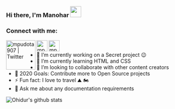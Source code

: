 ### Hi there, I'm Manohar <img src="https://raw.githubusercontent.com/MartinHeinz/MartinHeinz/master/wave.gif" width="30px">

### Connect with me:

[<img align="left" alt="mpudota907 | Twitter" width="80px" src="https://img.shields.io/twitter/url?label=%40Mpudota&style=social&url=https%3A%2F%2Ftwitter.com%2FMPudota" />][twitter]
[<img align="left" alt="mpudota907 | LinkedIn" width="30px" src="https://cdn.jsdelivr.net/npm/simple-icons@v3/icons/linkedin.svg" />][linkedin]
[<img align="left" alt="mpudota907 | Instagram" width="30px" src="https://cdn.jsdelivr.net/npm/simple-icons@v3/icons/instagram.svg" />][instagram]

<br />

</details>

[twitter]: https://twitter.com/MPudota
[instagram]: https://www.instagram.com/manoharpudota/
[linkedin]: https://www.linkedin.com/in/manohar-pudota-b3343542/
<!--
**mpudota907/mpudota907** is a ✨ _special_ ✨ repository because its `README.md` (this file) appears on your GitHub profile.

Here are some ideas to get you started:

- 🔭 I’m currently working on ...
- 🌱 I’m currently learning ...
- 👯 I’m looking to collaborate on ...
- 🤔 I’m looking for help with ...
- 💬 Ask me about ...
- 📫 How to reach me: ...
- 😄 Pronouns: ...
- ⚡ Fun fact: ...
-->

- 🔭 I’m currently working on a Secret project 😉
- 🌱 I’m currently learning HTML and CSS
- 👯 I’m looking to collaborate with other content creators
- 🥅 2020 Goals: Contribute more to Open Source projects
- ⚡ Fun fact: I love to travel ⛰️ 🏍️ 
- 💬 Ask me about any documentation requirements


<p align="left">
  <img align="left" src="https://github-readme-stats.vercel.app/api?username=mpudota907&show_icons=true&theme=radical&line_height=15" alt="Ohidur's github stats"/>
</p>
